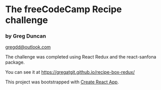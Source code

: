 # The freeCodeCamp Recipe challenge

### by Greg Duncan
gregdd@outlook.com

The challenge was completed using React Redux and the react-sanfona package.

You can see it at https://gregatgit.github.io/recipe-box-redux/

This project was bootstrapped with [Create React App](https://github.com/facebookincubator/create-react-app).